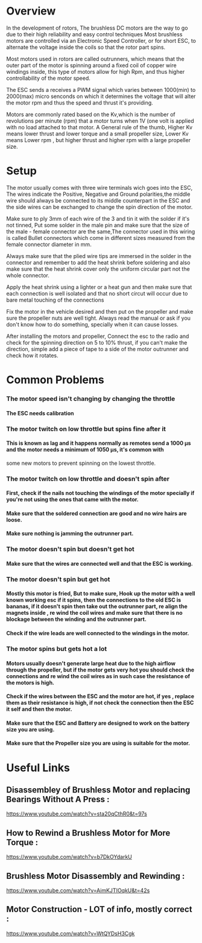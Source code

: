 # Overview
                          


 In the development of rotors, The brushless DC motors are the way to go due to their high reliability and easy control techniques
 Most brushless motors are controlled via an Electronic Speed Controller, or for short ESC, to alternate the voltage inside the coils 
 so that the rotor part spins.  
  
 Most motors used in rotors are called outrunners, which means that the outer part of the motor is spinning around a fixed coil of 
 copper wire windings inside, this type of motors allow for high Rpm, and thus higher controllability of the motor speed.
  
 The ESC sends a receives a PWM signal which varies between 1000(min) to 2000(max) micro senconds on which it determines the voltage 
 that will alter the motor rpm and thus the speed and thrust it's providing.  
  
Motors are commonly rated based on the Kv,which is the number of revolutions per minute (rpm) that a motor turns when 1V (one volt is   applied with no load attached to that motor. A General rule of the thumb, Higher Kv means lower thrust and lower torque and a small
propeller size, Lower Kv means Lower rpm , but higher thrust and higher rpm with a large propeller size.  
  
  
   
# Setup
                         
The motor usually comes with three wire terminals wich goes into the ESC, The wires indicate the Positive, Negative and Ground polarities,the middle wire should always be connected to its middle counterpart in the ESC and the side wires can be exchanged to change the spin direction of the motor.  
  
Make sure to ply 3mm of each wire of the 3 and tin it with the solder if it's not tinned, Put some solder in the male pin and make sure that the size of the male - female connector are the same,The connector used in this wiring is called Bullet connectors which come in different sizes measured from the female connector diameter in mm.  
  
Always make sure that the plied wire tips are immersed in the solder in the connector and remember to add the heat shrink before soldering and also make sure that the heat shrink cover only the uniform circular part not the whole connector.  
  
Apply the heat shrink using a lighter or a heat gun and then make sure that each connection is well isolated and that no short circut
will occur due to bare metal touching of the connections  

Fix the motor in the vehicle desired and then put on the propeller and make sure the propeller nuts are well tight. Always read the manual or ask if you don't know how to do something, specially when it can cause losses.  
  
After installing the motors and propeller, Connect the esc to the radio and check for the spinning direction on 5 to 10% thrust, if you can't make the direction, simple add a piece of tape to a side of the motor outrunner and check how it rotates.  
  


# Common Problems
                        
### The motor speed isn't changing by changing the throttle
#### The ESC needs calibration

### The motor twitch on low throttle but spins fine after it
#### This is known as lag and it happens normally as remotes send a 1000 μs and the motor needs a minimum of 1050 μs, it's common with 
some new motors to prevent spinning on the lowest throttle.

### The motor twitch on low throttle and doesn't spin after
#### First, check if the nails not touching the windings of the motor specially if you're not using the ones that came with the motor.
#### Make sure that the soldered connection are good and no wire hairs are loose.
#### Make sure nothing is jamming the outrunner part.

### The motor doesn't spin but doesn't get hot
#### Make sure that the wires are connected well and that the ESC is working.

### The motor doesn't spin but get hot
#### Mostly this motor is fried, But to make sure, Hook up the motor with a well known working esc if it spins, then the connections to the old ESC is bananas, if it doesn't spin then take out the outrunner part, re align the magnets inside , re wind the coil wires and make sure that there is no blockage between the winding and the outrunner part.
#### Check if the wire leads are well connected to the windings in the motor.

### The motor spins but gets hot a lot
#### Motors usually doesn't generate large heat due to the high airflow through the propeller, but if the motor gets very hot you should check the connections and re wind the coil wires as in such case the resistance of the motors is high.
#### Check if the wires between the ESC and the motor are hot, if yes , replace them as their resistance is high, if not check the connection then the ESC it self and then the motor.
#### Make sure that the ESC and Battery are designed to work on the battery size you are using.
#### Make sure that the Propeller size you are using is suitable for the motor.



# Useful Links 


## Disassembley of Brushless Motor and replacing Bearings Without A Press :  
https://www.youtube.com/watch?v=sta20qCthR0&t=97s  

## How to Rewind a Brushless Motor for More Torque :  
https://www.youtube.com/watch?v=b7DkOYdarkU  

## Brushless Motor Disassembly and Rewinding :  
https://www.youtube.com/watch?v=AimKJTIOqkU&t=42s  

## Motor Construction - LOT of info, mostly correct :  
https://www.youtube.com/watch?v=WtQYDsH3Cgk  



